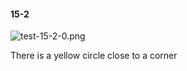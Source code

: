 #### 15-2
![test-15-2-0.png](https://github.com/lil-lab/nlvr/raw/master/nlvr/test/images/2/test-15-2-0.png "test-15-2-0.png")

There is a yellow circle close to a corner